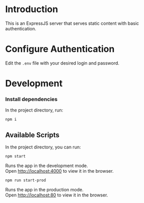 # Introduction

This is an ExpressJS server that serves static content with basic authentication.

# Configure Authentication

Edit the `.env` file with your desired login and password.

# Development

### Install dependencies

In the project directory, run:

`npm i`

## Available Scripts

In the project directory, you can run:

`npm start`

Runs the app in the development mode.\
Open [http://localhost:4000](http://localhost:4000) to view it in the browser.

`npm run start-prod`

Runs the app in the production mode.\
Open [http://localhost:80](http://localhost:80) to view it in the browser.
